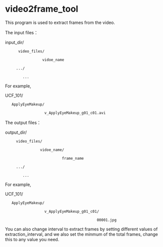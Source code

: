 # video2frame_tool
This program is used to extract frames from the video.


The input files：

input_dir/

          video_files/
         
                     vidoe_name
                    
         .../
         
            ...
            
            
For example,

UCF_101/

       ApplyEyeMakeup/
       
                      v_ApplyEyeMakeup_g01_c01.avi
                      
                      
The output files：

output_dir/

         video_files/
         
                    vidoe_name/
                    
                              frame_name
                              
         .../
         
            ...
            
            
For example,

UCF_101/

       ApplyEyeMakeup/
       
                      v_ApplyEyeMakeup_g01_c01/
                      
                                              00001.jpg
                                              
 
You can also change interval to extract frames by setting different values of extraction_interval, and we also set the minmum of the total frames, change this to any value you need.

